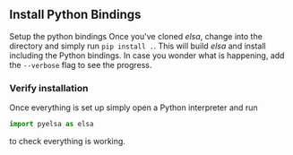 Install Python Bindings
------------------------

Setup the python bindings Once you've cloned _elsa_, change into the directory and simply run
`pip install .`. This will build _elsa_ and install including the Python bindings. In case you
wonder what is happening, add the `--verbose` flag to see the progress.

### Verify installation

Once everything is set up simply open a Python interpreter and run
```python
import pyelsa as elsa
```
to check everything is working.
